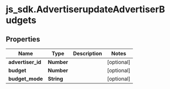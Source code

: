 # js_sdk.AdvertiserupdateAdvertiserBudgets

## Properties
Name | Type | Description | Notes
------------ | ------------- | ------------- | -------------
**advertiser_id** | **Number** |  | [optional] 
**budget** | **Number** |  | [optional] 
**budget_mode** | **String** |  | [optional] 
